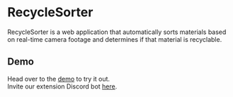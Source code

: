 # RecycleSorter
RecycleSorter is a web application that automatically sorts materials based on real-time camera footage and determines if that material is recyclable.

## Demo
Head over to the [demo](https://iancheung0202.github.io/RecycleSorter/) to try it out.<br>
Invite our extension Discord bot [here](https://discord.com/api/oauth2/authorize?client_id=1057333274449547354&permissions=51200&scope=bot).
